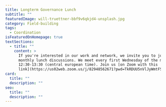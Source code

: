 ```yaml
---
title: Longterm Governance Lunch
subtitle: ""
featuredImage: will-truettner-bbf9v6qkjd4-unsplash.jpg
category: Field-building
tags:
  - Coordination
isFeaturedOnHomepage: true
textSections:
  - title: ""
    content: >
      If you're interested in our work and network, we invite you to join our
      monthly lunch discussions. We meet every first Wednesday of the month from
      12:30-13:30 (central european time). Join us [on Zoom with this
      link](https://us02web.zoom.us/j/82948562671?pwd=TkRDUU5nVlJyWmtFSXZTNi96OUl0dz09).
card:
  title: ""
  description: ""
seo:
  title: ""
  description: ""
---
```

